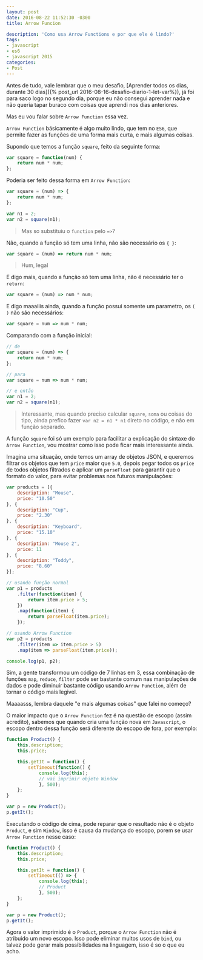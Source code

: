 ```yaml
---
layout: post
date: 2016-08-22 11:52:30 -0300
title: Arrow Funcion

description: 'Como usa Arrow Functions e por que ele é lindo?'
tags:
- javascript
- es6
- javascript 2015
categories:
- Post
---
```


Antes de tudo, vale lembrar que o meu desafio, [Aprender todos os dias, durante 30 dias]({% post_url 2016-08-16-desafio-diario-1-let-var%}), já foi para saco logo no segundo dia, porque eu não consegui aprender nada e não queria tapar buraco com coisas que aprendi nos dias anteriores.

Mas eu vou falar sobre `Arrow Function` essa vez.

`Arrow Function` básicamente é algo muito lindo, que tem no `ES6`, que permite fazer as funções de uma forma mais curta, e mais algumas coisas.

Supondo que temos a função `square`, feito da seguinte forma:

```javascript
var square = function(num) {
	return num * num;
};
```

Poderia ser feito dessa forma em `Arrow Function`:

```javascript
var square = (num) => {
	return num * num;
};

var n1 = 2;
var n2 = square(n1);
```

> Mas so substituiu o `function` pelo `=>`?

Não, quando a função só tem uma linha, não são necessário os `{ }`:

```javascript
var square = (num) => return num * num;
```

> Hum, legal

E digo mais, quando a função só tem uma linha, não é necessário ter o `return`:

```javascript
var square = (num) => num * num;
```

E digo maaaiiis ainda, quando a função possui somente um parametro, os `( )` não são necessários:

```javascript
var square = num => num * num;
```

Comparando com a função inicial:

```javascript
// de
var square = (num) => {
	return num * num;
};

// para
var square = num => num * num;

// e então
var n1 = 2;
var n2 = square(n1);
```

> Interessante, mas quando preciso calcular `square`, `soma` ou coisas do tipo, ainda prefico fazer `var n2 = n1 * n1` direto no código, e não em função separado.

A função `square` foi só um exemplo para facilitar a explicação do sintaxe do `Arrow Function`, vou mostrar como isso pode ficar mais interessante ainda.

Imagina uma situação, onde temos um array de objetos JSON, e queremos filtrar os objetos que tem `price` maior que `5.0`, depois pegar todos os `price` de todos objetos filtrados e aplicar um `parseFloat` para garantir que o formato do valor, para evitar problemas nos futuros manipulações:

```javascript
var products = [{
	description: "Mouse",
	price: "10.50"
}, {
	description: "Cup",
	price: "2.30"
}, {
	description: "Keyboard",
	price: "15.10"
}, {
	description: "Mouse 2",
	price: 11
}, {
	description: "Toddy",
	price: "8.60"
}];

// usando função normal
var p1 = products
	.filter(function(item) {
		return item.price > 5;
	})
	.map(function(item) {
		return parseFloat(item.price);
	});

// usando Arrow Function
var p2 = products
	.filter(item => item.price > 5)
	.map(item => parseFloat(item.price));

console.log(p1, p2);
```

Sim, a gente transformou um código de 7 linhas em 3, essa combinação de funções `map`, `reduce`, `filter` pode ser bastante comum nas manipulações de dados e pode diminuir bastante código usando `Arrow Function`, além de tornar o código mais legivel.

Maaaasss, lembra daquele "e mais algumas coisas" que falei no começo?

O maior impacto que o `Arrow Function` fez é na questão de escopo (assim acredito), sabemos que quando cria uma função nova em `Javascript`, o escopo dentro dessa função será diferente do escopo de fora, por exemplo:

```javascript
function Product() {
	this.description;
	this.price;

	this.getIt = function() {
		setTimeout(function() {
			console.log(this);
			// vai imprimir objeto Window
			}, 500);
	};
}

var p = new Product();
p.getIt();
```

Executando o código de cima, pode reparar que o resultado não é o objeto `Product`, e sim `Window`, isso é causa da mudança do escopo, porem se usar `Arrow Function` nesse caso:

```javascript
function Product() {
	this.description;
	this.price;

	this.getIt = function() {
		setTimeout(() => {
			console.log(this);
			// Product
			}, 500);
	};
}

var p = new Product();
p.getIt();
```

Agora o valor imprimido é o `Product`, porque o `Arrow Function` não é atribuido um novo escopo. Isso pode eliminar muitos usos de `bind`, ou talvez pode gerar mais possibilidades na linguagem, isso é so o que eu acho.